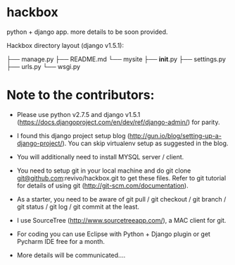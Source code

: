 hackbox
=======

python + django app. more details to be soon provided.

Hackbox directory layout (django v1.5.1):

├── manage.py
├── README.md
└── mysite
    ├── __init__.py
    ├── settings.py
    ├── urls.py
    └── wsgi.py

Note to the contributors:
=========================

* Please use python v2.7.5 and django v1.5.1 (https://docs.djangoproject.com/en/dev/ref/django-admin/) for parity.

* I found this django project setup blog (http://gun.io/blog/setting-up-a-django-project/). You can skip virtualenv setup as suggested in the blog. 

* You will additionally need to install MYSQL server / client.
 
* You need to setup git in your local machine and do git clone git@github.com:revivo/hackbox.git to get these files.
  Refer to git tutorial for details of using git (http://git-scm.com/documentation).

* As a starter, you need to be aware of git pull / git checkout / git branch / git status / git log / git commit at the least.
 
* I use SourceTree (http://www.sourcetreeapp.com/), a MAC client for git.

* For coding you can use Eclipse with Python + Django plugin or get Pycharm IDE free for a month. 
 
* More details will be communicated....
